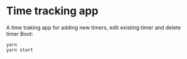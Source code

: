 # Time tracking app

A time traking app for adding new timers, edit existing timer and delete timer
Boot:

```
yarn
yarn start
```
